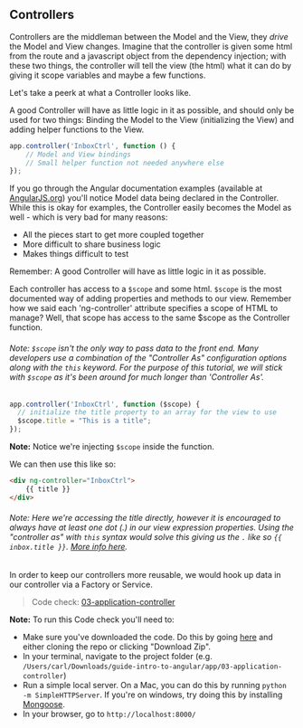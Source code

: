 ## Controllers

Controllers are the middleman between the Model and the View, they _drive_ the Model and View changes. Imagine that the controller is given some html from the route and a javascript object from the dependency injection; with these two things, the controller will tell the view (the html) what it can do by giving it scope variables and maybe a few functions.

Let's take a peerk at what a Controller looks like.

A good Controller will have as little logic in it as possible, and should only be used for two things: Binding the Model to the View (initializing the View) and adding helper functions to the View.

```js
app.controller('InboxCtrl', function () {
    // Model and View bindings
    // Small helper function not needed anywhere else 
});
```

If you go through the Angular documentation examples (available at [AngularJS.org](https://docs.angularjs.org/tutorial)) you'll notice Model data being declared in the Controller. While this is okay for examples, the Controller easily becomes the Model as well - which is very bad for many reasons:

* All the pieces start to get more coupled together
* More difficult to share business logic
* Makes things difficult to test

Remember: A good Controller will have as little logic in it as possible.

Each controller has access to a `$scope` and some html. `$scope` is the most documented way of adding properties and methods to our view. Remember how we said each 'ng-controller' attribute specifies a scope of HTML to manage? Well, that scope has access to the same $scope as the Controller function.

###### Note: `$scope` isn't the only way to pass data to the front end. Many developers use a combination of the "Controller As" configuration options along with the `this` keyword. For the purpose of this tutorial, we will stick with `$scope` as it's been around for much longer than 'Controller As'.

```js
app.controller('InboxCtrl', function ($scope) {
  // initialize the title property to an array for the view to use
  $scope.title = "This is a title";
});
```

__Note:__ Notice we're injecting `$scope` inside the function.

We can then use this like so:

```html
<div ng-controller="InboxCtrl">
    {{ title }}
</div>
```

###### Note: Here we're accessing the title directly, however it is encouraged to always have at least one dot (.) in our view expression properties. Using the "controller as" with `this` syntax would solve this giving us the `.` like so `{{ inbox.title }}`. [More info here](http://stackoverflow.com/questions/17178943/does-my-ng-model-really-need-to-have-a-dot-to-avoid-child-scope-problems).

In order to keep our controllers more reusable, we would hook up data in our controller via a Factory or Service.

> Code check: [03-application-controller](https://github.com/Thinkful/guide-intro-to-angular/tree/clean/app/03-application-controller)

__Note:__ To run this Code check you'll need to:
- Make sure you've downloaded the code. Do this by going [here](https://github.com/Thinkful/guide-intro-to-angular/tree/clean) and either cloning the repo or clicking "Download Zip".
- In your terminal, navigate to the project folder (e.g. `/Users/carl/Downloads/guide-intro-to-angular/app/03-application-controller`)
- Run a simple local server. On a Mac, you can do this by running `python -m SimpleHTTPServer`. If you're on windows, try doing this by installing [Mongoose](https://code.google.com/p/mongoose/).
- In your browser, go to `http://localhost:8000/`
